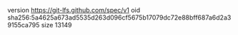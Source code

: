 version https://git-lfs.github.com/spec/v1
oid sha256:5a4625a673ad5535d263d096cf5675b17079dc72e88bff687a6d2a39155ca795
size 13149
